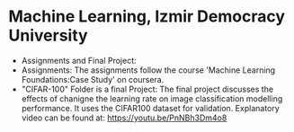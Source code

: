 # Machine Learning, Izmir Democracy University          

* Assignments and Final Project:
* Assignments: The assignments follow the course 'Machine Learning Foundations:Case Study' on coursera.
* "CIFAR-100" Folder is a final Project: The final project discusses the effects of chanigne the learning rate on image classification modelling performance. It uses the CIFAR100 dataset for validation. Explanatory video can be found at: https://youtu.be/PnNBh3Dm4o8 
  
  
